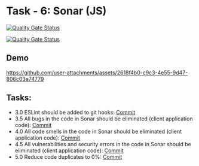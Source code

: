 
# Task - 6: Sonar (JS)

[![Quality Gate Status](https://sonarcloud.io/api/project_badges/measure?project=viashchuk_server-app&metric=alert_status)](https://sonarcloud.io/summary/new_code?id=viashchuk_server-app)

[![Quality Gate Status](https://sonarcloud.io/api/project_badges/measure?project=viashchuk_client-app&metric=alert_status)](https://sonarcloud.io/summary/new_code?id=viashchuk_client-app)

## Demo

https://github.com/user-attachments/assets/2618f4b0-c9c3-4e55-9d47-806c03e74779

## Tasks:

- 3.0 ESLint should be added to git hooks: [Commit](https://github.com/viashchuk/projektowanie-obiektowe/commit/06bac5d705b7f9b8efe8da943fe73018d0636cad)
- 3.5 All bugs in the code in Sonar should be eliminated (client application code): [Commit](https://github.com/viashchuk/projektowanie-obiektowe/commit/2ad50a92f0f25fe1e4b54fae95dbc24c65834a59)
- 4.0 All code smells in the code in Sonar should be eliminated (client application code): [Commit](https://github.com/viashchuk/projektowanie-obiektowe/commit/2ad50a92f0f25fe1e4b54fae95dbc24c65834a59)
- 4.5 All vulnerabilities and security errors in the code in Sonar should be eliminated (client application code): [Commit](https://github.com/viashchuk/projektowanie-obiektowe/commit/2ad50a92f0f25fe1e4b54fae95dbc24c65834a59)
- 5.0 Reduce code duplicates to 0%: [Commit](https://github.com/viashchuk/projektowanie-obiektowe/commit/2ad50a92f0f25fe1e4b54fae95dbc24c65834a59)

